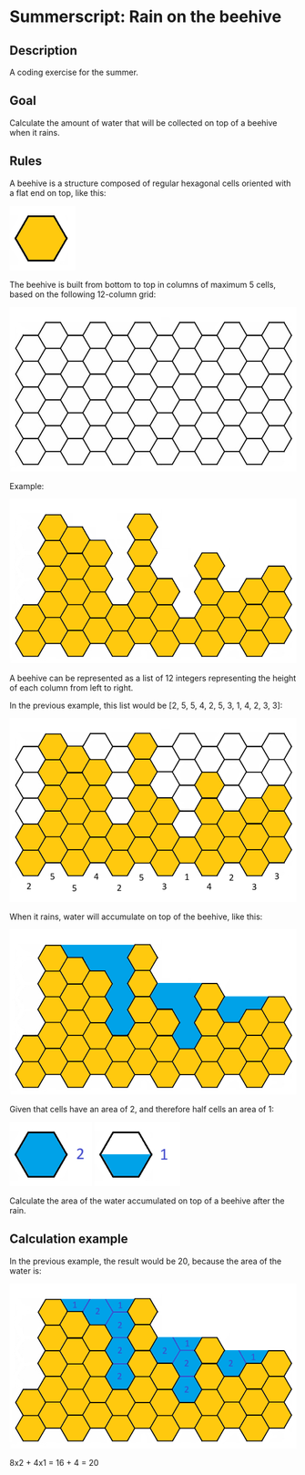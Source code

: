 # Summerscript: Rain on the beehive

## Description

A coding exercise for the summer.

## Goal

Calculate the amount of water that will be collected on top of a beehive when it rains.

## Rules

A beehive is a structure composed of regular hexagonal cells oriented with a flat end on top, like this: 

![Cell orientation](cell_orientation.png)

The beehive is built from bottom to top in columns of maximum 5 cells, based on the following 12-column grid:

![Grid](grid.png)

Example:

![Beehive](beehive.png)

A beehive can be represented as a list of 12 integers representing the height of each column from left to right. 

In the previous example, this list would be [2, 5, 5, 4, 2, 5, 3, 1, 4, 2, 3, 3]:

![Beehive on grid](beehive_on_grid.png)

When it rains, water will accumulate on top of the beehive, like this:

![Beehive with rain](beehive_with_rain.png)

Given that cells have an area of 2, and therefore half cells an area of 1: 

![Cell area](cell_area.png) ![Half cell area](half_cell_area.png)

Calculate the area of the water accumulated on top of a beehive after the rain.

## Calculation example

In the previous example, the result would be 20, because the area of the water is:

![Water area](water_area.png)

8x2 + 4x1 = 16 + 4 = 20